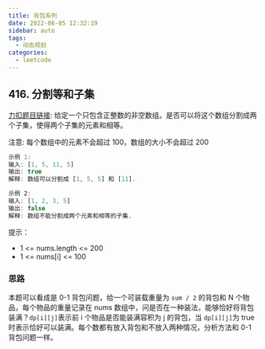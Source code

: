 ```yaml
---
title: 背包系列
date: 2022-06-05 12:32:19
sidebar: auto
tags:
  - 动态规划
categories:
  - leetcode
---
```


## 416. 分割等和子集

[力扣题目链接](https://leetcode-cn.com/problems/partition-equal-subset-sum/): 给定一个只包含正整数的非空数组。是否可以将这个数组分割成两个子集，使得两个子集的元素和相等。

注意: 每个数组中的元素不会超过 100，数组的大小不会超过 200

```js
示例 1:
输入: [1, 5, 11, 5]
输出: true
解释: 数组可以分割成 [1, 5, 5] 和 [11].

示例 2:
输入: [1, 2, 3, 5]
输出: false
解释: 数组不能分割成两个元素和相等的子集.
```

提示：

- 1 <= nums.length <= 200
- 1 <= nums[i] <= 100

### 思路

本题可以看成是 0-1 背包问题，给一个可装载重量为 `sum / 2` 的背包和 N 个物品，每个物品的重量记录在 nums 数组中，问是否在一种装法，能够恰好将背包装满？`dp[i][j]`表示前 i 个物品是否能装满容积为 j 的背包，当 `dp[i][j]`为 true 时表示恰好可以装满。每个数都有放入背包和不放入两种情况，分析方法和 0-1 背包问题一样。
